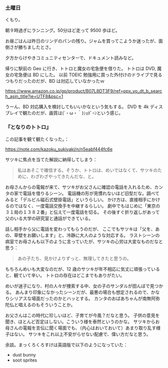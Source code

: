 ### 土曜日

くもり。

朝９時過ぎにランニング。50分ほど走って 9500 歩ほど。

お昼ごはんは昨日のリンデのパンの残り。ジャムを買ってこようか迷ったが、面倒さが勝ちましたとさ。

夕方からけやきコミュニティセンターで、ドキュメント読みなど。

帰りに駅前の Geo に行き、トトロと魔女の宅急便を借りた。
トトロは DVD, 魔女の宅急便は BD にした。
以前 TOEIC 勉強用に買った外付けのドライブで見るつもりだったのだが、BD は対応していなかったｗ

https://www.amazon.co.jp/gp/product/B07L8DT3F9/ref=ppx_yo_dt_b_search_asin_title?ie=UTF8&psc=1

うーん、BD 対応購入を検討してもいいかなという気もする。
DVD を 4k ディスプレイで観たのだが、画質は(´・ω・｀)ｼｮﾎﾞｰﾝという感じ。

### 『となりのトトロ』

この記事を観て観たくなった。：

https://note.com/kazoku_sukiyaki/n/n5eabf444fc6e

サツキに焦点を当てた解説に納得してしまう：

> 私はあそこで確信する。そうか、トトロは、めいではなくて、サツキのために、わざわざやってきたんだな、と。

お母さんからの電報が来て、サツキがお父さんに確認の電話を入れるため、カンタの家で電話を借りるシーン。
電話機の形が見慣れないほど旧型だな。調べてみると「デルビル磁石式壁掛電話」というらしい。
かけ方は、直接相手にかけるのではなく、一度電話交換手を中継するらしい。
劇中でもはじめに「東京の３１局の１３８２番」と伝えて一度電話を切る。
その後すぐ折り返しがあって父のいる大学の研究室と通話ができている。

話し相手から父に電話を変わってもらうのだが、
ここでもサツキは「父を、あの、草壁をお願いします」と、冷静に大人のような対応する。
ラストシーンの病室でお母さんも以下のように言っていたが、サツキの心労は大変なものだなと思う：

> あの子たち、見かけよりずっと、無理してきたと思うの。

もちろんめいも大変なのだが、12 歳のサツキが年不相応に気丈に頑張っていると、観ていて辛い。
トトロの存在はどこまでもありがたい。

めいが迷子になり、村の人々が捜索する中、女の子のサンダルが田んぼで見つかる。
あんまり印象になかったシーンだが、最悪の場合も想定されるので、かなりシリアスな場面だったのかとハッとする。
カンタのおばあちゃんが南無阿弥陀仏と唱えるのもそういうことか。

お父さんはこの時代に珍しいほど、子育てが今風？だなと思う。
子供の意見を聞き、ほとんど否定はしない。こういう様を泰然というのかな。
サツキからお母さんの電報を言伝に聞く場面でも、（内心はおいておいて）あまり取り乱す様子はない。
サツキをこれ以上不安がらせない配慮で、偉い方だなと思う。

余談。まっくろくろすけは英語版で以下のようになっていた：

- dust bunny
- soot sprites